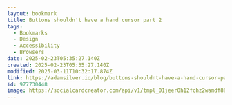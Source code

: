 ```yaml
---
layout: bookmark
title: Buttons shouldn't have a hand cursor part 2
tags:
  - Bookmarks
  - Design
  - Accessibility
  - Browsers
date: 2025-02-23T05:35:27.140Z
created: 2025-02-23T05:35:27.140Z
modified: 2025-03-11T10:32:17.874Z
link: https://adamsilver.io/blog/buttons-shouldnt-have-a-hand-cursor-part-2/
id: 977730448
image: https://socialcardcreator.com/api/v1/tmpl_01jeer0h12fchz2wamdf88qb9k.png?heading=Buttons%20shouldn&#39;t%20have%20a%20hand%20cursor%20part%202
---
```

